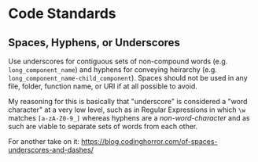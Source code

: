 # Code Standards

## Spaces, Hyphens, or Underscores
Use underscores for contiguous sets of non-compound words (e.g. `long_component_name`) and hyphens for conveying heirarchy (e.g. `long_component_name-child_component`). Spaces should not be used in any file, folder, function name, or URI if at all possible to avoid.

My reasoning for this is basically that "underscore" is considered a "word character" at a very low level, such as in Regular Expressions in which `\w` matches `[a-zA-Z0-9_]` whereas hyphens are a _non-word-character_ and as such are viable to separate sets of words from each other.

For another take on it: https://blog.codinghorror.com/of-spaces-underscores-and-dashes/

